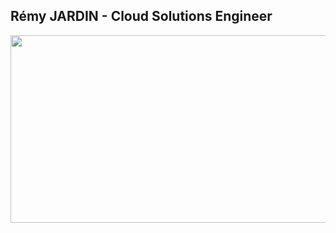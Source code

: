 ## Rémy JARDIN - Cloud Solutions Engineer
<div align="center">
  <img src="https://media.tenor.com/q2OzJBeKKC8AAAAC/mountains-clouds.gif" width="600" height="300"/>
</div>
